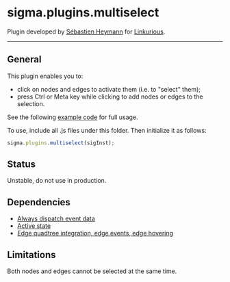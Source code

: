 sigma.plugins.multiselect
==================

Plugin developed by [Sébastien Heymann](sheymann) for [Linkurious](https://github.com/Linkurious).

---
## General
This plugin enables you to:
- click on nodes and edges to activate them (i.e. to "select" them);
- press Ctrl or Meta key while clicking to add nodes or edges to the selection.

See the following [example code](../../examples/multi-select.html) for full usage.

To use, include all .js files under this folder. Then initialize it as follows:

````javascript
sigma.plugins.multiselect(sigInst);
````

## Status

Unstable, do not use in production.

## Dependencies

- [Always dispatch event data](https://github.com/Linkurious/sigma.js/tree/always-dispatch-event-data)
- [Active state](https://github.com/Linkurious/sigma.js/tree/active-state)
- [Edge quadtree integration, edge events, edge hovering](https://github.com/Linkurious/sigma.js/tree/events.edges)

## Limitations
Both nodes and edges cannot be selected at the same time.
